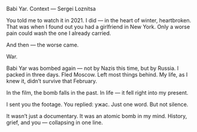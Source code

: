 Babi Yar. Context — Sergei Loznitsa

You told me to watch it in 2021.
I did — in the heart of winter, heartbroken.
That was when I found out you had a girlfriend in New York.
Only a worse pain could wash the one I already carried.

And then — the worse came.

War.

Babi Yar was bombed again — not by Nazis this time, but by Russia.
I packed in three days. Fled Moscow. Left most things behind.
My life, as I knew it, didn’t survive that February.

In the film, the bomb falls in the past.
In life — it fell right into my present.

I sent you the footage.
You replied: ужас.
Just one word. But not silence.

It wasn’t just a documentary.
It was an atomic bomb in my mind.
History, grief, and you —
collapsing in one line.

